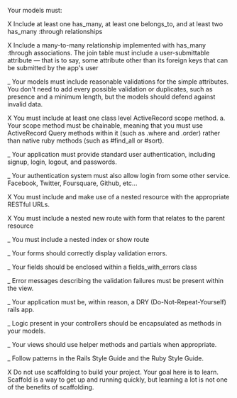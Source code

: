 Your models must:

X Include at least one has_many, at least one belongs_to, and at least two has_many :through relationships

X Include a many-to-many relationship implemented with has_many :through associations. The join table must include a user-submittable attribute — that is to say, some attribute other than its foreign keys that can be submitted by the app's user

_ Your models must include reasonable validations for the simple attributes. You don't need to add every possible validation or duplicates, such as presence and a minimum length, but the models should defend against invalid data.

X You must include at least one class level ActiveRecord scope method. a. Your scope method must be chainable, meaning that you must use ActiveRecord Query methods within it (such as .where and .order) rather than native ruby methods (such as #find_all or #sort).

_ Your application must provide standard user authentication, including signup, login, logout, and passwords.

_ Your authentication system must also allow login from some other service. Facebook, Twitter, Foursquare, Github, etc...

X You must include and make use of a nested resource with the appropriate RESTful URLs.

X You must include a nested new route with form that relates to the parent resource

_ You must include a nested index or show route

_ Your forms should correctly display validation errors.

_ Your fields should be enclosed within a fields_with_errors class

_ Error messages describing the validation failures must be present within the view.

_ Your application must be, within reason, a DRY (Do-Not-Repeat-Yourself) rails app.

_ Logic present in your controllers should be encapsulated as methods in your models.

_ Your views should use helper methods and partials when appropriate.

_ Follow patterns in the Rails Style Guide and the Ruby Style Guide.

X Do not use scaffolding to build your project. Your goal here is to learn. Scaffold is a way to get up and running quickly, but learning a lot is not one of the benefits of scaffolding.